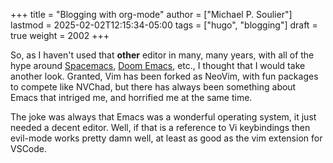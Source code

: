+++
title = "Blogging with org-mode"
author = ["Michael P. Soulier"]
lastmod = 2025-02-02T12:15:34-05:00
tags = ["hugo", "blogging"]
draft = true
weight = 2002
+++

So, as I haven't used that **other** editor in many, many years, with all of the hype around [Spacemacs](https://www.spacemacs.org/), [Doom Emacs](https://github.com/doomemacs), etc., I thought that I would take another look. Granted, Vim has been forked as NeoVim, with fun packages to compete like NVChad, but there has always been something about Emacs that intriged me, and horrified me at the same time.

The joke was always that Emacs was a wonderful operating system, it just needed a decent editor. Well, if that is a reference to Vi keybindings then evil-mode works pretty damn well, at least as good as the vim extension for VSCode.
